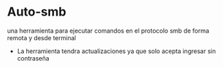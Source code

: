 # Auto-smb
una herramienta para ejecutar comandos en el protocolo smb de forma remota y desde terminal

- La herramienta tendra actualizaciones ya que solo acepta ingresar sin contraseña 
